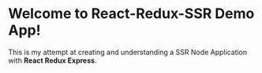 # Welcome to React-Redux-SSR Demo App!

This is my attempt at creating and understanding a SSR Node Application with **React Redux  Express**. 


